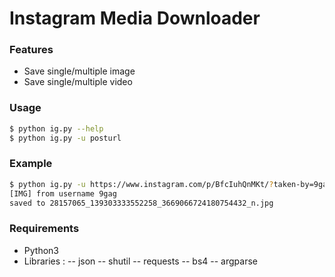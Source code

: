 # Instagram Media Downloader

### Features
- Save single/multiple image
- Save single/multiple video

### Usage
```sh
$ python ig.py --help
$ python ig.py -u posturl
```

### Example
```sh
$ python ig.py -u https://www.instagram.com/p/BfcIuhQnMKt/?taken-by=9gag
[IMG] from username 9gag
saved to 28157065_139303333552258_3669066724180754432_n.jpg
```

### Requirements
- Python3
- Libraries :
 -- json
 -- shutil
 -- requests
 -- bs4
 -- argparse